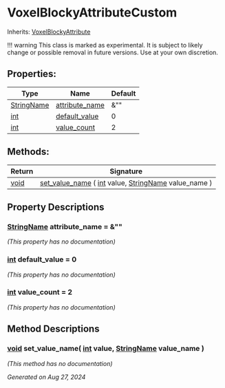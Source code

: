 # VoxelBlockyAttributeCustom

Inherits: [VoxelBlockyAttribute](VoxelBlockyAttribute.md)

!!! warning
    This class is marked as experimental. It is subject to likely change or possible removal in future versions. Use at your own discretion.

## Properties: 


Type                                                                                | Name                                 | Default 
----------------------------------------------------------------------------------- | ------------------------------------ | --------
[StringName](https://docs.godotengine.org/en/stable/classes/class_stringname.html)  | [attribute_name](#i_attribute_name)  | &""     
[int](https://docs.godotengine.org/en/stable/classes/class_int.html)                | [default_value](#i_default_value)    | 0       
[int](https://docs.godotengine.org/en/stable/classes/class_int.html)                | [value_count](#i_value_count)        | 2       
<p></p>

## Methods: 


Return     | Signature                                                                                                                                                                                                          
---------- | -------------------------------------------------------------------------------------------------------------------------------------------------------------------------------------------------------------------
[void](#)  | [set_value_name](#i_set_value_name) ( [int](https://docs.godotengine.org/en/stable/classes/class_int.html) value, [StringName](https://docs.godotengine.org/en/stable/classes/class_stringname.html) value_name )  
<p></p>

## Property Descriptions

### [StringName](https://docs.godotengine.org/en/stable/classes/class_stringname.html)<span id="i_attribute_name"></span> **attribute_name** = &""

*(This property has no documentation)*

### [int](https://docs.godotengine.org/en/stable/classes/class_int.html)<span id="i_default_value"></span> **default_value** = 0

*(This property has no documentation)*

### [int](https://docs.godotengine.org/en/stable/classes/class_int.html)<span id="i_value_count"></span> **value_count** = 2

*(This property has no documentation)*

## Method Descriptions

### [void](#)<span id="i_set_value_name"></span> **set_value_name**( [int](https://docs.godotengine.org/en/stable/classes/class_int.html) value, [StringName](https://docs.godotengine.org/en/stable/classes/class_stringname.html) value_name ) 

*(This method has no documentation)*

_Generated on Aug 27, 2024_
